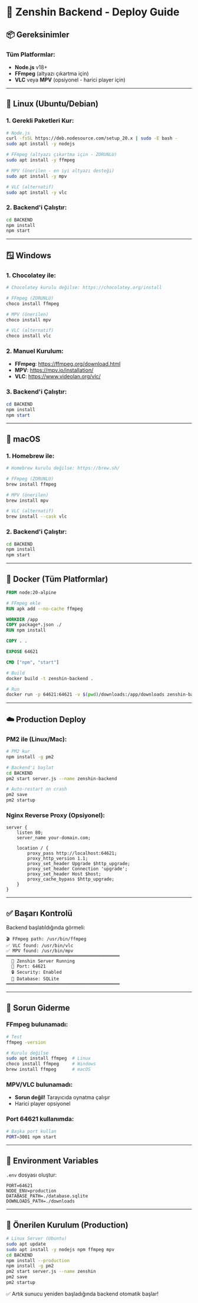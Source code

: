 # 🚀 Zenshin Backend - Deploy Guide

## 📦 Gereksinimler

### Tüm Platformlar:
- **Node.js** v18+ 
- **FFmpeg** (altyazı çıkartma için)
- **VLC** veya **MPV** (opsiyonel - harici player için)

---

## 🐧 Linux (Ubuntu/Debian)

### 1. Gerekli Paketleri Kur:
```bash
# Node.js
curl -fsSL https://deb.nodesource.com/setup_20.x | sudo -E bash -
sudo apt install -y nodejs

# FFmpeg (altyazı çıkartma için - ZORUNLU)
sudo apt install -y ffmpeg

# MPV (önerilen - en iyi altyazı desteği)
sudo apt install -y mpv

# VLC (alternatif)
sudo apt install -y vlc
```

### 2. Backend'i Çalıştır:
```bash
cd BACKEND
npm install
npm start
```

---

## 🪟 Windows

### 1. Chocolatey ile:
```powershell
# Chocolatey kurulu değilse: https://chocolatey.org/install

# FFmpeg (ZORUNLU)
choco install ffmpeg

# MPV (önerilen)
choco install mpv

# VLC (alternatif)
choco install vlc
```

### 2. Manuel Kurulum:
- **FFmpeg**: https://ffmpeg.org/download.html
- **MPV**: https://mpv.io/installation/
- **VLC**: https://www.videolan.org/vlc/

### 3. Backend'i Çalıştır:
```powershell
cd BACKEND
npm install
npm start
```

---

## 🍎 macOS

### 1. Homebrew ile:
```bash
# Homebrew kurulu değilse: https://brew.sh/

# FFmpeg (ZORUNLU)
brew install ffmpeg

# MPV (önerilen)
brew install mpv

# VLC (alternatif)
brew install --cask vlc
```

### 2. Backend'i Çalıştır:
```bash
cd BACKEND
npm install
npm start
```

---

## 🐳 Docker (Tüm Platformlar)

```dockerfile
FROM node:20-alpine

# FFmpeg ekle
RUN apk add --no-cache ffmpeg

WORKDIR /app
COPY package*.json ./
RUN npm install

COPY . .

EXPOSE 64621

CMD ["npm", "start"]
```

```bash
# Build
docker build -t zenshin-backend .

# Run
docker run -p 64621:64621 -v $(pwd)/downloads:/app/downloads zenshin-backend
```

---

## ☁️ Production Deploy

### PM2 ile (Linux/Mac):
```bash
# PM2 kur
npm install -g pm2

# Backend'i başlat
cd BACKEND
pm2 start server.js --name zenshin-backend

# Auto-restart on crash
pm2 save
pm2 startup
```

### Nginx Reverse Proxy (Opsiyonel):
```nginx
server {
    listen 80;
    server_name your-domain.com;

    location / {
        proxy_pass http://localhost:64621;
        proxy_http_version 1.1;
        proxy_set_header Upgrade $http_upgrade;
        proxy_set_header Connection 'upgrade';
        proxy_set_header Host $host;
        proxy_cache_bypass $http_upgrade;
    }
}
```

---

## ✅ Başarı Kontrolü

Backend başlatıldığında görmeli:
```
🎬 FFmpeg path: /usr/bin/ffmpeg
✅ VLC found: /usr/bin/vlc
✅ MPV found: /usr/bin/mpv
═══════════════════════════════════════════
  🚀 Zenshin Server Running
  📡 Port: 64621
  🔒 Security: Enabled
  💾 Database: SQLite
═══════════════════════════════════════════
```

---

## 🔧 Sorun Giderme

### FFmpeg bulunamadı:
```bash
# Test
ffmpeg -version

# Kurulu değilse
sudo apt install ffmpeg  # Linux
choco install ffmpeg     # Windows
brew install ffmpeg      # macOS
```

### MPV/VLC bulunamadı:
- **Sorun değil!** Tarayıcıda oynatma çalışır
- Harici player opsiyonel

### Port 64621 kullanımda:
```bash
# Başka port kullan
PORT=3001 npm start
```

---

## 📝 Environment Variables

`.env` dosyası oluştur:
```env
PORT=64621
NODE_ENV=production
DATABASE_PATH=./database.sqlite
DOWNLOADS_PATH=./downloads
```

---

## 🎯 Önerilen Kurulum (Production)

```bash
# Linux Server (Ubuntu)
sudo apt update
sudo apt install -y nodejs npm ffmpeg mpv
cd BACKEND
npm install --production
npm install -g pm2
pm2 start server.js --name zenshin
pm2 save
pm2 startup
```

✅ Artık sunucu yeniden başladığında backend otomatik başlar!
